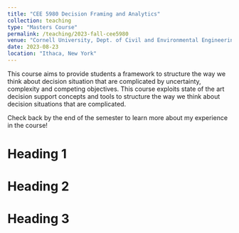 ```yaml
---
title: "CEE 5980 Decision Framing and Analytics"
collection: teaching
type: "Masters Course"
permalink: /teaching/2023-fall-cee5980
venue: "Cornell University, Dept. of Civil and Environmental Engineering"
date: 2023-08-23
location: "Ithaca, New York"
---
```


This course aims to provide students a framework to structure the way we think about decision situation that are complicated by uncertainty, complexity and competing objectives. This course exploits state of the art decision support concepts and tools to structure the way we think about decision situations that are complicated. 

Check back by the end of the semester to learn more about my experience in the course!

Heading 1
======

Heading 2
======

Heading 3
======